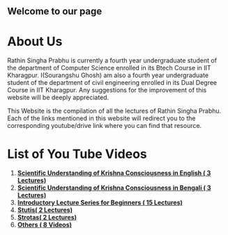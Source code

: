 ## Welcome to our page

# **About Us**

Rathin Singha Prabhu is currently a fourth year undergraduate student of the department of Computer Science enrolled in its Btech Course in IIT Kharagpur. I(Sourangshu Ghosh) am also a fourth year undergraduate student of the department of civil engineering enrolled in its Dual Degree Course in IIT Kharagpur. Any suggestions for the improvement of this website will be deeply appreciated.

This Website is the compilation of all the lectures of Rathin Singha Prabhu. Each of the links mentioned in this website will redirect you to the corresponding youtube/drive link where you can find that resource.

# **List of You Tube Videos**

1. **[Scientific Understanding of Krishna Consciousness in English ( 3 Lectures)](https://ChaitanyaMahaprabhu.github.io/English_Lecures)**
2. **[Scientific Understanding of Krishna Consciousness in Bengali ( 3 Lectures)](https://ChaitanyaMahaprabhu.github.io/Bengali_Lectures)**
3. **[Introductory Lecture Series for Beginners ( 15 Lectures)](https://ChaitanyaMahaprabhu.github.io/Begineer_Lectures)**
4. **[Stutis( 2 Lectures)](https://ChaitanyaMahaprabhu.github.io/Stutis)**
5. **[Strotas( 2 Lectures)](https://ChaitanyaMahaprabhu.github.io/Strotas)**
6. **[Others ( 8 Videos)](https://ChaitanyaMahaprabhu.github.io/Others)**
